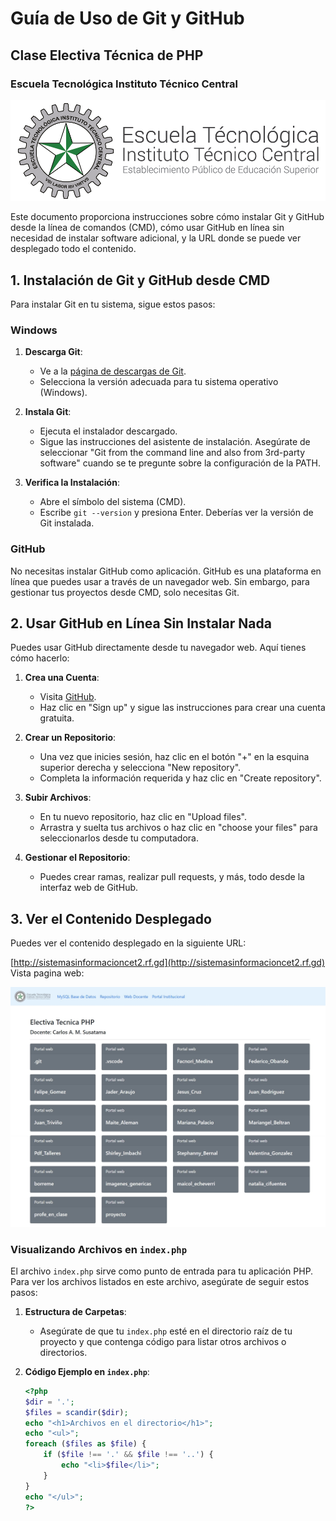 # Guía de Uso de Git y GitHub
## Clase Electiva Técnica de PHP
### Escuela Tecnológica Instituto Técnico Central

![Logo de la Escuela](imagenes_genericas/logo.png)

Este documento proporciona instrucciones sobre cómo instalar Git y GitHub desde la línea de comandos (CMD), cómo usar GitHub en línea sin necesidad de instalar software adicional, y la URL donde se puede ver desplegado todo el contenido.

## 1. Instalación de Git y GitHub desde CMD

Para instalar Git en tu sistema, sigue estos pasos:

### Windows

1. **Descarga Git**:
   - Ve a la [página de descargas de Git](https://git-scm.com/downloads).
   - Selecciona la versión adecuada para tu sistema operativo (Windows).

2. **Instala Git**:
   - Ejecuta el instalador descargado.
   - Sigue las instrucciones del asistente de instalación. Asegúrate de seleccionar "Git from the command line and also from 3rd-party software" cuando se te pregunte sobre la configuración de la PATH.

3. **Verifica la Instalación**:
   - Abre el símbolo del sistema (CMD).
   - Escribe `git --version` y presiona Enter. Deberías ver la versión de Git instalada.

### GitHub

No necesitas instalar GitHub como aplicación. GitHub es una plataforma en línea que puedes usar a través de un navegador web. Sin embargo, para gestionar tus proyectos desde CMD, solo necesitas Git.

## 2. Usar GitHub en Línea Sin Instalar Nada

Puedes usar GitHub directamente desde tu navegador web. Aquí tienes cómo hacerlo:

1. **Crea una Cuenta**:
   - Visita [GitHub](https://github.com).
   - Haz clic en "Sign up" y sigue las instrucciones para crear una cuenta gratuita.

2. **Crear un Repositorio**:
   - Una vez que inicies sesión, haz clic en el botón "+" en la esquina superior derecha y selecciona "New repository".
   - Completa la información requerida y haz clic en "Create repository".

3. **Subir Archivos**:
   - En tu nuevo repositorio, haz clic en "Upload files".
   - Arrastra y suelta tus archivos o haz clic en "choose your files" para seleccionarlos desde tu computadora.

4. **Gestionar el Repositorio**:
   - Puedes crear ramas, realizar pull requests, y más, todo desde la interfaz web de GitHub.

## 3. Ver el Contenido Desplegado

Puedes ver el contenido desplegado en la siguiente URL:

[http://sistemasinformacioncet2.rf.gd](http://sistemasinformacioncet2.rf.gd)
Vista pagina web:

![web](imagenes_genericas/pagina2.jpeg)

### Visualizando Archivos en `index.php`

El archivo `index.php` sirve como punto de entrada para tu aplicación PHP. Para ver los archivos listados en este archivo, asegúrate de seguir estos pasos:

1. **Estructura de Carpetas**:
   - Asegúrate de que tu `index.php` esté en el directorio raíz de tu proyecto y que contenga código para listar otros archivos o directorios.

2. **Código Ejemplo en `index.php`**:
   ```php
   <?php
   $dir = '.';
   $files = scandir($dir);
   echo "<h1>Archivos en el directorio</h1>";
   echo "<ul>";
   foreach ($files as $file) {
       if ($file !== '.' && $file !== '..') {
           echo "<li>$file</li>";
       }
   }
   echo "</ul>";
   ?>
